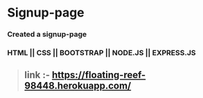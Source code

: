 # Signup-page
### Created a signup-page
###  HTML || CSS || BOOTSTRAP || NODE.JS || EXPRESS.JS
> ##  link :- https://floating-reef-98448.herokuapp.com/
